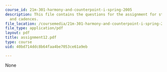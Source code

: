 ```yaml
---
course_id: 21m-301-harmony-and-counterpoint-i-spring-2005
description: This file contains the questions for the assignment for staves, harmonies
  and cadences.
file_location: /coursemedia/21m-301-harmony-and-counterpoint-i-spring-2005/40bd714ddc8b64faa4be7053ce61a9eb_assignment12.pdf
file_type: application/pdf
layout: pdf
title: assignment12.pdf
type: course
uid: 40bd714ddc8b64faa4be7053ce61a9eb

---
```

None